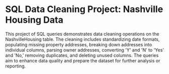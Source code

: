 # SQL Data Cleaning Project: Nashville Housing Data

This project of SQL queries demonstrates data cleaning operations on the NashvilleHousing table. The cleaning includes standardizing date formats, populating missing property addresses, breaking down addresses into individual columns, parsing owner addresses, converting 'Y' and 'N' to 'Yes' and 'No,' removing duplicates, and deleting unused columns. The queries aim to enhance data quality and prepare the dataset for further analysis or reporting.
